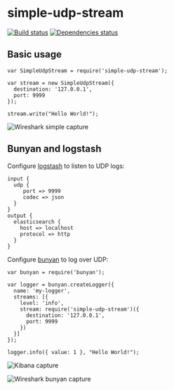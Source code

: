 simple-udp-stream
=================

[![Build status](https://travis-ci.org/ddm/simple-udp-stream.svg)](https://travis-ci.org/ddm/simple-udp-stream)
[![Dependencies status](https://david-dm.org/ddm/simple-udp-stream.svg)](https://david-dm.org/ddm/simple-udp-stream)

## Basic usage

    var SimpleUdpStream = require('simple-udp-stream');

    var stream = new SimpleUdpStream({
      destination: '127.0.0.1',
      port: 9999
    });

    stream.write("Hello World!");

![Wireshark simple capture](https://i.imgur.com/89Am8Zu.png)

## Bunyan and logstash

Configure [logstash](http://logstash.net/) to listen to UDP logs:

    input {
      udp {
         port => 9999
         codec => json
      }
    }
    output {
      elasticsearch {
        host => localhost
        protocol => http
      }
    }

Configure [bunyan](https://github.com/trentm/node-bunyan) to log over UDP:

    var bunyan = require('bunyan');

    var logger = bunyan.createLogger({
      name: 'my-logger',
      streams: [{
        level: 'info',
        stream: require('simple-udp-stream')({
          destination: '127.0.0.1',
          port: 9999
        })
      }]
    });

    logger.info({ value: 1 }, "Hello World!");

![Kibana capture](https://i.imgur.com/u2yuKv6.png)

![Wireshark bunyan capture](https://i.imgur.com/ulxG3Kz.png)
